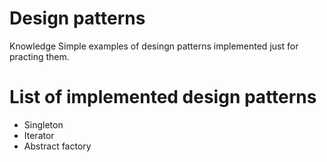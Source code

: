 # Design patterns
Knowledge Simple examples of desingn patterns implemented just for practing them.

# List of implemented design patterns
- Singleton
- Iterator
- Abstract factory
